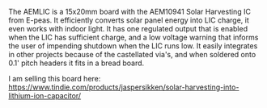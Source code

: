 The AEMLIC is a 15x20mm board with the AEM10941 Solar Harvesting IC from E-peas. It efficiently converts solar panel energy into LIC charge, it even works with indoor light. It has one regulated output that is enabled when the LIC has sufficient charge, and a low voltage warning that informs the user of impending shutdown when the LIC runs low. It easily integrates in other projects because of the castellated via's, and when soldered onto 0.1' pitch headers it fits in a bread board.

I am selling this board here:
https://www.tindie.com/products/jaspersikken/solar-harvesting-into-lithium-ion-capacitor/

